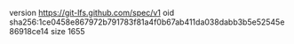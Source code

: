 version https://git-lfs.github.com/spec/v1
oid sha256:1ce0458e867972b791783f81a4f0b67ab411da038dabb3b5e52545e86918ce14
size 1655
